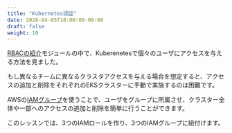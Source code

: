 ```yaml
---
title: "Kubernetes認証"
date: 2020-04-05T18:00:00-00:00
draft: false
weight: 10
---
```


<!--
In the [intro to RBAC](/beginner/090_rbac/) module, we have seen how we can give access to individual users to Kubernetes.
-->
[RBACの紹介](/beginner/090_rbac/)モジュールの中で、Kuberenetesで個々のユーザにアクセスを与える方法を見ました。

<!--
If you have different teams which needs different kind of cluster access, it would be difficult to manually add or remove access for each EKS clusters you want them to give or remove access from.
-->
もし異なるチームに異なるクラスタアクセスを与える場合を想定すると、アクセスの追加と削除をそれぞれのEKSクラスターに手動で実施するのは困難です。

<!--
We can leverage on AWS [IAM Groups](https://docs.aws.amazon.com/IAM/latest/UserGuide/id_groups.html) to easily add or remove users and give them permission to whole cluster, or just part of it depending on which groups they belong to.
-->
AWSの[IAMグループ](https://docs.aws.amazon.com/IAM/latest/UserGuide/id_groups.html)を使うことで、ユーザをグループに所属させ、クラスター全体や一部へのアクセスの追加と削除を簡単に行うことができます。

<!--
In this lesson, we will create 3 IAM roles that we will map to 3 IAM groups.
-->
このレッスンでは、3つのIAMロールを作り、3つのIAMグループに紐付けます。